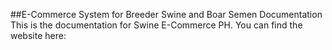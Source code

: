 ##E-Commerce System for Breeder Swine and Boar Semen Documentation
This is the documentation for Swine E-Commerce PH. You can find the website here: <INSERT WEB ADDRESS>

